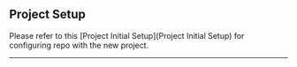 ## Project Setup

Please refer to this [Project Initial Setup](Project Initial Setup) for configuring repo with the new project. 

---

